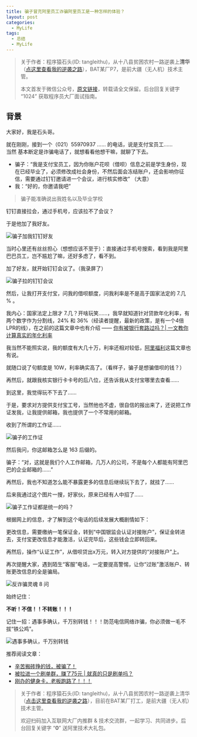 ```yaml
---
title: 骗子冒充阿里员工诈骗阿里员工是一种怎样的体验？
layout: post
categories:
  - MyLife
tags:
  - 总结
  - MyLife
---
```


> 关于作者：程序猿石头(ID: tangleithu)，从十八县贫困农村一路逆袭上**清华**（[点这里查看我的逆袭之路](https://mp.weixin.qq.com/s/G3i7qWK1MPvJ-BfUxfOycQ)），BAT某厂P7，是前大疆（无人机）技术主管。
>
> 本文首发于微信公众号，[原文链接](https://mp.weixin.qq.com/s/VJHsrc_g4auVztYuCP9GNw)，转载请全文保留。后台回复关键字 “1024” 获取程序员大厂面试指南。

## 背景

大家好，我是石头哥。

就在刚刚，接到一个（021）55970937 …… 的电话，说是支付宝员工……  
当然 基本断定是诈骗电话了，就想看看他想干嘛，就聊了下去。 

- 骗子：“我是支付宝员工，因为你账户花呗（借呗）信息之前是学生身份，现在已经毕业了，必须修改成社会身份，不然后面会冻结账户，还会影响你征信，需要通过钉钉邀请进一个会议，进行核实修改” （大意）
- 我：“好的，你邀请我吧”     

>骗子能准确说出我姓名以及毕业学校 

钉钉直接拉会，通过手机号，应该拉不了会议？

于是他加了我好友。

![骗子加我钉钉好友](/resources/gitee-blog-resources/2021-11-20/1637398387735-image.png)

当时心里还有丝丝担心（想想应该不至于）：直接通过手机号搜索，看到我是阿里巴巴员工，岂不尴尬了嘛，还好多虑了，看不到。

加了好友，就开始钉钉会议了。（我录屏了） 

![骗子拉的钉钉会议](/resources/gitee-blog-resources/2021-11-20/1637398317602-image.png)

然后，让我打开支付宝，问我的借呗额度，问我利率是不是高于国家法定的 7.几 % 。

我内心：国家法定上限才 7.几？开啥玩笑……，我早就知道针对贷款年化利率，有两个数字作为分割线，24% 和 36%（经读者提醒，最新的政策，是有一个4倍LPR的线），在之前的这篇文章中也有介绍 —— [你有被银行套路过吗？| 一文教你计算真实的年化利率](https://mp.weixin.qq.com/s?__biz=MzI3OTUzMzcwNw==&mid=2247486345&idx=1&sn=56373982f8e8393a5a11b0e401523937&chksm=eb470a6ddc30837b1cdefb2812ef8ee2b7f52f56002481480974ccc42c44a146935c1548592c&token=146977841&lang=zh_CN#rd)

我当然不能照实说，我的额度有大几十万，利率还相对较低，[阿里福利](https://mp.weixin.qq.com/s?__biz=MzI3OTUzMzcwNw==&mid=2247498018&idx=1&sn=d122e1a5ab60094dac95c0d45a8f8f71&chksm=eb44f8c6dc3371d0fb8733f2cc474a3d298794a5aa3bcf1b285563b20218ee73c41f6b4bbb4f&token=146977841&lang=zh_CN#rd)这篇文章也有说。

就随口说了句额度是 10W，利率确实高了。（看样子，骗子是想骗借呗的钱？）

再然后，就跟我核实银行卡卡号的后八位，还告诉我从支付宝哪里去查看……

到这里，我觉得玩不下去了……

于是，要求对方提供支付宝工号，当然他也不虚，很自信的报出来了，还说把工作证发我，让我提供邮箱，我也提供了一个不常用的邮箱。

收到了所谓的工作证……

![骗子的工作证](/resources/gitee-blog-resources/2021-11-20/1637398748791-image.png)

然后我问，你这邮箱怎么是 163 后缀的。

骗子：“对，这就是我们个人工作邮箱，几万人的公司，不是每个人都能有阿里巴巴的企业邮箱的……”

再然后，我也不知道怎么能不暴露更多的信息后继续玩下去了，就挂了……

后来我通过这个图片一搜，好家伙，原来已经有人中招了……

![骗子工作证都是统一的吗？](/resources/gitee-blog-resources/2021-11-20/1637398910529-image.png)

根据网上的信息，才了解到这个电话的后续发展大概剧情如下：

更改信息，需要缴纳一笔保证金，转到“中国银监会认证对接账户”，保证金转进去，支付宝更改信息才能激活，认证完毕后，这些钱会立即转回来。

再然后，操作“认证工作”，从借呗贷出x万元，转入对方提供的“对接账户”上。

再次提醒大家，遇到陌生“客服”电话，一定要提高警惕，让你“过账”激活账户、转账更改信息的全是骗局。 

![反诈骗灵魂 8 问](https://cdn.jsdelivr.net/gh/tl3shi/blog-resources/2021-5-29/1622300520051-image.png)

始终记住：

**不听！不信！！不转账！！！**

记住一招：遇事多确认，千万别转钱！！！防范电信网络诈骗，你必须做一毛不拔“铁公鸡”。

![遇事多确认，千万别转钱](/resources/gitee-blog-resources/2021-11-21/1637425711155-image.png)

推荐阅读文章：

- [辛苦搬砖挣的钱，被骗了！](https://mp.weixin.qq.com/s?__biz=MzI3OTUzMzcwNw==&mid=2247493855&idx=1&sn=55c507ac2a459c4fd9ce69ca2ef9e0e8&chksm=eb44e93bdc33602db26a4737f60dce11d5656fe682420a05362d806adb58d0a050da02087d6d&token=503311523&lang=zh_CN&scene=21#wechat_redirect)
- [被拉进一个刷单群，赚了75元 | 就真的只是刷单吗？](https://mp.weixin.qq.com/s?__biz=MzI3OTUzMzcwNw==&mid=2247493052&idx=1&sn=577948f73e728f1059788190f14fa511&chksm=eb44e458dc336d4ec960ba352fd6bc4f93ef217e6f89d1e568a0b00833dc6a7ba6f3ed679b4c&token=1336735893&lang=zh_CN&scene=21#wechat_redirect)
- [刚办的健身卡，老板跑路了！！！](https://mp.weixin.qq.com/s?__biz=MzI3OTUzMzcwNw==&mid=2247497789&idx=1&sn=108b03c287543ab809c80e6e1cbc2c40&chksm=eb44f9d9dc3370cfc9ad68e114d79e625dd8886fc9aaa613d06a88b5fa8c378c96937ffb38c7&token=146977841&lang=zh_CN#rd)

> 关于作者：程序猿石头(ID: tangleithu)，从十八县贫困农村一路逆袭上清华（[点击这里查看我的逆袭之路](https://mp.weixin.qq.com/s/G3i7qWK1MPvJ-BfUxfOycQ)），目前在BAT某厂打工，是前大疆（无人机）技术主管。
>
> 欢迎扫码加入互联网大厂内推群 & 技术交流群，一起学习、共同进步。后台回复关键字 “**0**” 送阿里技术大礼包。


